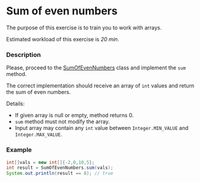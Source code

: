 # Sum of even numbers

The purpose of this exercise is to train you to work with arrays.

Estimated workload of this exercise is _20 min_.

### Description

Please, proceed to the [SumOfEvenNumbers](src/main/java/com/epam/rd/autotasks/arrays/SumOfEvenNumbers.java) class and
implement the `sum` method.

The correct implementation should receive an array of `int` values and return the sum of even numbers.

Details:

- If given array is null or empty, method returns 0.
- `sum` method must not modify the array.
- Input array may contain any `int` value between `Integer.MIN_VALUE` and `Integer.MAX_VALUE`.

### Example

```java
int[]vals = new int[]{-2,0,10,5};
int result = SumOfEvenNumbers.sum(vals);
System.out.println(result == 8); // true
```